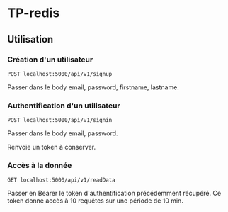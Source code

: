 # TP-redis

##  Utilisation

### Création d'un utilisateur

    POST localhost:5000/api/v1/signup 

Passer dans le body email, password, firstname, lastname.

### Authentification d'un utilisateur

    POST localhost:5000/api/v1/signin 

Passer dans le body email, password.

Renvoie un token à conserver.

### Accès à la donnée

    GET localhost:5000/api/v1/readData 

Passer en Bearer le token d'authentification précédemment récupéré.
Ce token donne accès à 10 requêtes sur une période de 10 min.
